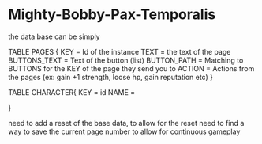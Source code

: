 # Mighty-Bobby-Pax-Temporalis

the data base can be simply

TABLE PAGES {
    KEY = Id of the instance
    TEXT = the text of the page
    BUTTONS_TEXT = Text of the button (list)
    BUTTON_PATH = Matching to BUTTONS for the KEY of the page they send you to
    ACTION = Actions from the pages (ex: gain +1 strength, loose hp, gain reputation etc)
}

TABLE CHARACTER{
    KEY = id
    NAME = 
    
}

need to add a reset of the base data, to allow for the reset
need to find a way to save the current page number to allow for continuous gameplay 
